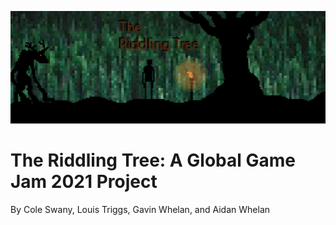 ![alt text](https://github.com/aidanwhelan/Global_Game_Jam_2021/blob/main/concept_art/The%20Riddling%20Tree%20Demo%20Large%20Raggenwoad.png?raw=true)  
# **The Riddling Tree**: A Global Game Jam 2021 Project  
By Cole Swany, Louis Triggs, Gavin Whelan, and Aidan Whelan
